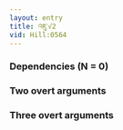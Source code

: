 ```yaml
---
layout: entry
title: འཇུ་√2
vid: Hill:0564
---
```

### Dependencies (N = 0)


### Two overt arguments


### Three overt arguments
